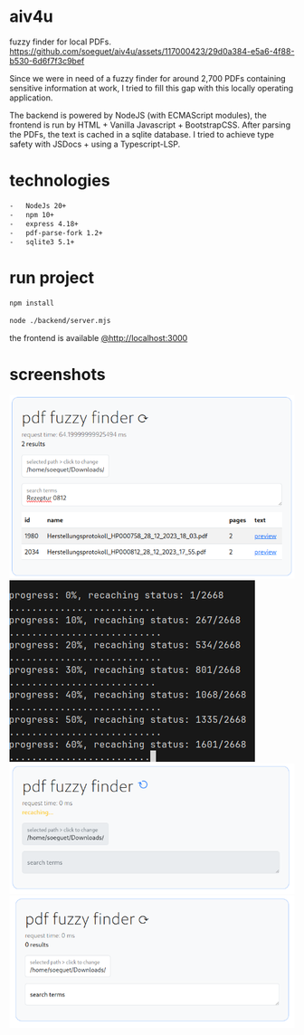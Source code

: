 # aiv4u

fuzzy finder for local PDFs.
https://github.com/soeguet/aiv4u/assets/117000423/29d0a384-e5a6-4f88-b530-6d6f7f3c9bef


Since we were in need of a fuzzy finder for around 2,700 PDFs containing sensitive information at work, I tried to fill this gap with this locally operating application.

The backend is powered by NodeJS (with ECMAScript modules), the frontend is run by HTML + Vanilla Javascript + BootstrapCSS.
After parsing the PDFs, the text is cached in a sqlite database.
I tried to achieve type safety with JSDocs + using a Typescript-LSP.

# technologies

    -   NodeJs 20+
    -   npm 10+
    -   express 4.18+
    -   pdf-parse-fork 1.2+
    -   sqlite3 5.1+

# run project
```sh
npm install
```
```sh
node ./backend/server.mjs
```

the frontend is available [@http://localhost:3000](http://localhost:3000)

# screenshots

![image-1](./git/image-1.png)
![image-2](./git/image-2.png)
![image-3](./git/image-3.png)
![image-4](./git/image-4.png)

